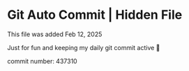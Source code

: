 # Git Auto Commit | Hidden File

This file was added Feb 12, 2025

Just for fun and keeping my daily git commit active 🤪

commit number: 437310
